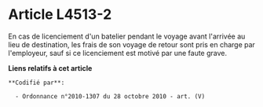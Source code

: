 # Article L4513-2

En cas de licenciement d'un batelier pendant le voyage avant l'arrivée au lieu de destination, les frais de son voyage de
retour sont pris en charge par l'employeur, sauf si ce licenciement est motivé par une faute grave.

**Liens relatifs à cet article**

	**Codifié par**:

	  - Ordonnance n°2010-1307 du 28 octobre 2010 - art. (V)
